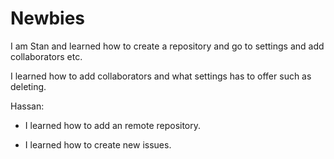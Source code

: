 # Newbies

I am Stan and learned how to create a repository and go to settings and add collaborators etc.  

I learned how to add collaborators and what settings has to offer such as deleting.


Hassan:

- I learned how to add an remote repository.

- I learned how to create new issues.